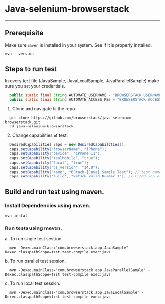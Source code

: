 # Java-selenium-browserstack
---

## Prerequisite
Make sure `maven` is installed in your system. See if it is properly installed.

```
mvn --version
```

## Steps to run test

In every test file (JavaSample, JavaLocalSample, JavaParallelSample) make sure you set your credentials.
```java
  public static final String AUTOMATE_USERNAME = "BROWSERSTACK_USERNAME";
  public static final String AUTOMATE_ACCESS_KEY = "BROWSERSTACK_ACCESS_KEY";
```

1. Clone and navigate to the repo.

```
  git clone https://github.com/browserstack/java-selenium-browserstack.git
  cd java-selenium-browserstack
```

2. Change capabilities of test.

```java
  DesiredCapabilities caps = new DesiredCapabilities();
  caps.setCapability("browserName", "iPhone");
  caps.setCapability("device", "iPhone 11");
  caps.setCapability("realMobile", "true");
  caps.setCapability("local", "true");
  caps.setCapability("os_version", "14.0");
  caps.setCapability("name", "BStack-[Java] Sample Test"); // test name
  caps.setCapability("build", "BStack Build Number 1"); // CI/CD job or build name
```

## Build and run test using maven.

### Install Dependencies using maven.
```
mvn install
```

### Run tests using maven.

a. To run single test session.
```
  mvn -Dexec.mainClass="com.browserstack.app.JavaSample" -Dexec.classpathScope=test test-compile exec:java
```

b. To run parallel test session.
```
  mvn -Dexec.mainClass="com.browserstack.app.JavaParallelSample" -Dexec.classpathScope=test test-compile exec:java
```

c. To run local test session.
```
  mvn -Dexec.mainClass="com.browserstack.app.JavaLocalSample" -Dexec.classpathScope=test test-compile exec:java
```